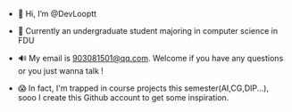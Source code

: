 - 👋 Hi, I’m @DevLooptt
- 🌱 Currently an undergraduate student majoring in computer science in FDU 
- 🔊 My email is 903081501@qq.com. Welcome if you have any questions or you just wanna talk !

- 😱 In fact, I'm trapped in course projects this semester(AI,CG,DIP...), sooo I create this Github account to get some inspiration.
